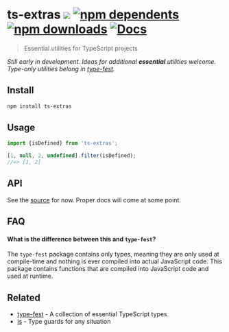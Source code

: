 # ts-extras [![](https://img.shields.io/badge/unicorn-approved-ff69b4.svg)](https://giphy.com/gifs/illustration-rainbow-unicorn-26AHG5KGFxSkUWw1i) [![npm dependents](https://badgen.net/npm/dependents/ts-extras)](https://www.npmjs.com/package/type-fest?activeTab=dependents) [![npm downloads](https://badgen.net/npm/dt/ts-extras)](https://www.npmjs.com/package/ts-extras) [![Docs](https://paka.dev/badges/v0/cute.svg)](https://paka.dev/npm/ts-extras)

> Essential utilities for TypeScript projects

*Still early in development. Ideas for additional **essential** utilities welcome. Type-only utilities belong in [type-fest](https://github.com/sindresorhus/type-fest).*

## Install

```sh
npm install ts-extras
```

## Usage

```js
import {isDefined} from 'ts-extras';

[1, null, 2, undefined].filter(isDefined);
//=> [1, 2]
```

## API

See the [source](index.ts) for now. Proper docs will come at some point.

## FAQ

#### What is the difference between this and `type-fest`?

The `type-fest` package contains only types, meaning they are only used at compile-time and nothing is ever compiled into actual JavaScript code. This package contains functions that are compiled into JavaScript code and used at runtime.

## Related

- [type-fest](https://github.com/sindresorhus/type-fest) - A collection of essential TypeScript types
- [is](https://github.com/sindresorhus/is) - Type guards for any situation
